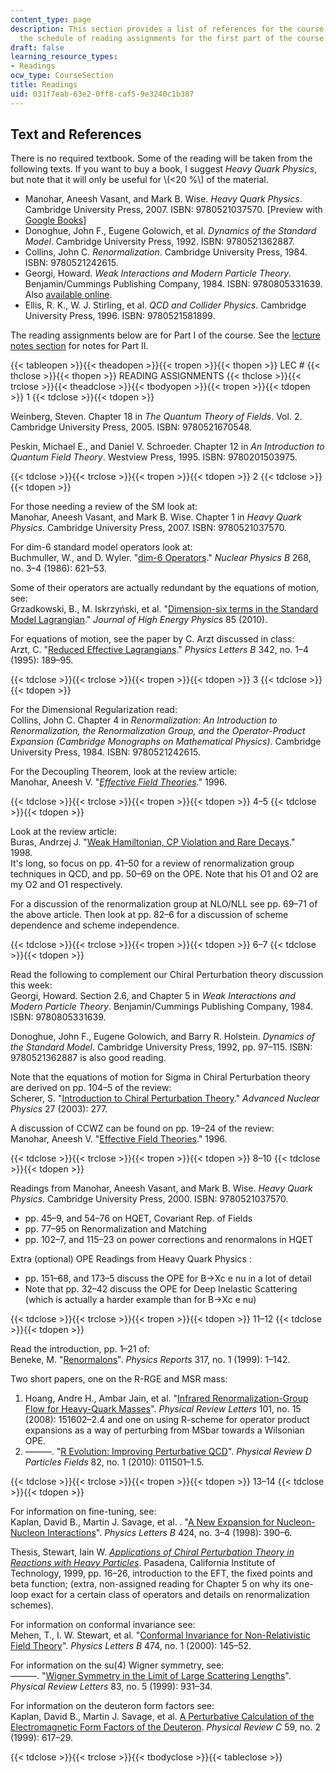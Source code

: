```yaml
---
content_type: page
description: This section provides a list of references for the course along with
  the schedule of reading assignments for the first part of the course.
draft: false
learning_resource_types:
- Readings
ocw_type: CourseSection
title: Readings
uid: 031f7eab-63e2-0ff8-caf5-9e3240c1b307
---
```

## Text and References

There is no required textbook. Some of the reading will be taken from the following texts. If you want to buy a book, I suggest *Heavy Quark Physics*, but note that it will only be useful for \\(<20 \%\\) of the material.

- Manohar, Aneesh Vasant, and Mark B. Wise. *Heavy Quark Physics*. Cambridge University Press, 2007. ISBN: 9780521037570. \[Preview with [Google Books](http://books.google.com/books?id=codDQK5OQDIC&printsec=frontcover)\]
- Donoghue, John F., Eugene Golowich, et al. *Dynamics of the Standard Model*. Cambridge University Press, 1992. ISBN: 9780521362887.
- Collins, John C. *Renormalization*. Cambridge University Press, 1984. ISBN: 9780521242615.
- Georgi, Howard. *Weak Interactions and Modern Particle Theory*. Benjamin/Cummings Publishing Company, 1984. ISBN: 9780805331639. Also [available online](http://www.people.fas.harvard.edu/%7Ehgeorgi/283.html).
- Ellis, R. K., W. J. Stirling, et al. *QCD and Collider Physics*. Cambridge University Press, 1996. ISBN: 9780521581899.

The reading assignments below are for Part I of the course. See the [lecture notes section](https://ocw.mit.edu/courses/8-851-effective-field-theory-spring-2013/pages/lecture-notes/) for notes for Part II.

{{< tableopen >}}{{< theadopen >}}{{< tropen >}}{{< thopen >}}
LEC #
{{< thclose >}}{{< thopen >}}
READING ASSIGNMENTS
{{< thclose >}}{{< trclose >}}{{< theadclose >}}{{< tbodyopen >}}{{< tropen >}}{{< tdopen >}}
1
{{< tdclose >}}{{< tdopen >}}

Weinberg, Steven. Chapter 18 in *The Quantum Theory of Fields*. Vol. 2. Cambridge University Press, 2005. ISBN: 9780521670548.

Peskin, Michael E., and Daniel V. Schroeder. Chapter 12 in *An Introduction to Quantum Field Theory*. Westview Press, 1995. ISBN: 9780201503975.

{{< tdclose >}}{{< trclose >}}{{< tropen >}}{{< tdopen >}}
2
{{< tdclose >}}{{< tdopen >}}

For those needing a review of the SM look at:           
Manohar, Aneesh Vasant, and Mark B. Wise. Chapter 1 in *Heavy Quark Physics*. Cambridge University Press, 2007. ISBN: 9780521037570.

For dim-6 standard model operators look at:           
Buchmuller, W., and D. Wyler. "[dim-6 Operators](http://dx.doi.org/10.1016/0550-3213%2886%2990262-2)." *Nuclear Physics* *B* 268, no. 3–4 (1986): 621–53.

Some of their operators are actually redundant by the equations of motion, see:           
Grzadkowski, B., M. Iskrzyński, et al. "[Dimension-six terms in the Standard Model Lagrangian](http://dx.doi.org/10.1007/JHEP10%282010%29085)." *Journal of High Energy Physics* 85 (2010).

For equations of motion, see the paper by C. Arzt discussed in class:           
Arzt, C. "[Reduced Effective Lagrangians](http://dx.doi.org/10.1016/0370-2693%2894%2901419-D)." *Physics Letters B* 342, no. 1–4 (1995): 189–95.

{{< tdclose >}}{{< trclose >}}{{< tropen >}}{{< tdopen >}}
3
{{< tdclose >}}{{< tdopen >}}

For the Dimensional Regularization read:           
Collins, John C. Chapter 4 in *Renormalization: An Introduction to Renormalization, the Renormalization Group, and the Operator-Product Expansion (Cambridge Monographs on Mathematical Physics)*. Cambridge University Press, 1984. ISBN: 9780521242615.

For the Decoupling Theorem, look at the review article:           
Manohar, Aneesh V. "[*Effective Field Theories*](http://arxiv.org/abs/hep-ph/9508245)." 1996.

{{< tdclose >}}{{< trclose >}}{{< tropen >}}{{< tdopen >}}
4–5
{{< tdclose >}}{{< tdopen >}}

Look at the review article:           
Buras, Andrzej J. "[Weak Hamiltonian, CP Violation and Rare Decays](http://arxiv.org/abs/hep-ph/9806471)." 1998.           
It's long, so focus on pp. 41–50 for a review of renormalization group techniques in QCD, and pp. 50–69 on the OPE. Note that his O1 and O2 are my O2 and O1 respectively. 

For a discussion of the renormalization group at NLO/NLL see pp. 69–71 of the above article. Then look at pp. 82–6 for a discussion of scheme dependence and scheme independence.

{{< tdclose >}}{{< trclose >}}{{< tropen >}}{{< tdopen >}}
6–7
{{< tdclose >}}{{< tdopen >}}

Read the following to complement our Chiral Perturbation theory discussion this week:           
Georgi, Howard. Section 2.6, and Chapter 5 in *Weak Interactions and Modern Particle Theory*. Benjamin/Cummings Publishing Company, 1984. ISBN: 9780805331639.

Donoghue, John F., Eugene Golowich, and Barry R. Holstein. *Dynamics of the Standard Model*. Cambridge University Press, 1992, pp. 97–115. ISBN: 9780521362887 is also good reading. 

Note that the equations of motion for Sigma in Chiral Perturbation theory are derived on pp. 104–5 of the review:           
Scherer, S. "[Introduction to Chiral Perturbation Theory](http://arxiv.org/abs/hep-ph/0210398)." *Advanced Nuclear Physics* 27 (2003): 277. 

A discussion of CCWZ can be found on pp. 19–24 of the review:           
Manohar, Aneesh V. "[Effective Field Theories](http://arxiv.org/abs/hep-ph/9508245)." 1996.

{{< tdclose >}}{{< trclose >}}{{< tropen >}}{{< tdopen >}}
8–10
{{< tdclose >}}{{< tdopen >}}

Readings from Manohar, Aneesh Vasant, and Mark B. Wise. *Heavy Quark Physics*. Cambridge University Press, 2000. ISBN: 9780521037570.

- pp. 45–9, and 54–76 on HQET, Covariant Rep. of Fields
- pp. 77–95 on Renormalization and Matching
- pp. 102–7, and 115–23 on power corrections and renormalons in HQET

Extra (optional) OPE Readings from Heavy Quark Physics : 

- pp. 151–68, and 173–5 discuss the OPE for B->Xc e nu in a lot of detail
- Note that pp. 32–42 discuss the OPE for Deep Inelastic Scattering (which is actually a harder example than for B->Xc e nu)

{{< tdclose >}}{{< trclose >}}{{< tropen >}}{{< tdopen >}}
11–12
{{< tdclose >}}{{< tdopen >}}

Read the introduction, pp. 1–21 of:           
Beneke, M. "[Renormalons](http://dx.doi.org/10.1016/S0370-1573%2898%2900130-6)". *Physics Reports* 317, no. 1 (1999): 1–142.

Two short papers, one on the R-RGE and MSR mass:

1. Hoang, Andre H., Ambar Jain, et al. "[Infrared Renormalization-Group Flow for Heavy-Quark Masses](http://dx.doi.org/10.1103/PhysRevLett.101.151602)". *Physical Review Letters* 101, no. 15 (2008): 151602–2.4 and one on using R-scheme for operator product expansions as a way of perturbing from MSbar towards a Wilsonian OPE.
2. ———. "[R Evolution: Improving Perturbative QCD](http://dx.doi.org/10.1063/1.3293856)". *Physical Review D Particles Fields* 82, no. 1 (2010): 011501–1.5.

{{< tdclose >}}{{< trclose >}}{{< tropen >}}{{< tdopen >}}
13–14
{{< tdclose >}}{{< tdopen >}}

For information on fine-tuning, see:           
Kaplan, David B., Martin J. Savage, et al. . "[A New Expansion for Nucleon-Nucleon Interactions](http://dx.doi.org/10.1016/S0370-2693%2898%2900210-X)". *Physics Letters B* 424, no. 3–4 (1998): 390–6.

Thesis, Stewart, Iain W. [*Applications of Chiral Perturbation Theory in Reactions with Heavy Particles*](http://arxiv.org/abs/hep-ph/9907448). Pasadena, California Institute of Technology, 1999, pp. 16–26, introduction to the EFT, the fixed points and beta function; (extra, non-assigned reading for Chapter 5 on why its one-loop exact for a certain class of operators and details on renormalization schemes). 

For information on conformal invariance see:           
Mehen, T., I. W. Stewart, et al. "[Conformal Invariance for Non-Relativistic Field Theory](http://dx.doi.org/10.1016/S0370-2693%2800%2900006-X)". *Physics Letters B* 474, no. 1 (2000): 145–52.

For information on the su(4) Wigner symmetry, see:           
———. "[Wigner Symmetry in the Limit of Large Scattering Lengths](http://dx.doi.org/10.1103/PhysRevLett.83.931)". *Physical Review Letters* 83, no. 5 (1999): 931–34.

For information on the deuteron form factors see:           
Kaplan, David B., Martin J. Savage, et al. [A Perturbative Calculation of the Electromagnetic Form Factors of the Deuteron](http://dx.doi.org/10.1103/PhysRevC.59.617). *Physical Review C* 59, no. 2 (1999): 617–29.

{{< tdclose >}}{{< trclose >}}{{< tbodyclose >}}{{< tableclose >}}